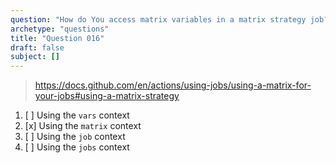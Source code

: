 ```yaml
---
question: "How do You access matrix variables in a matrix strategy job?"
archetype: "questions"
title: "Question 016"
draft: false
subject: []
---
```



> https://docs.github.com/en/actions/using-jobs/using-a-matrix-for-your-jobs#using-a-matrix-strategy
1. [ ] Using the `vars` context
1. [x] Using the `matrix` context
1. [ ] Using the `job` context
1. [ ] Using the `jobs` context
